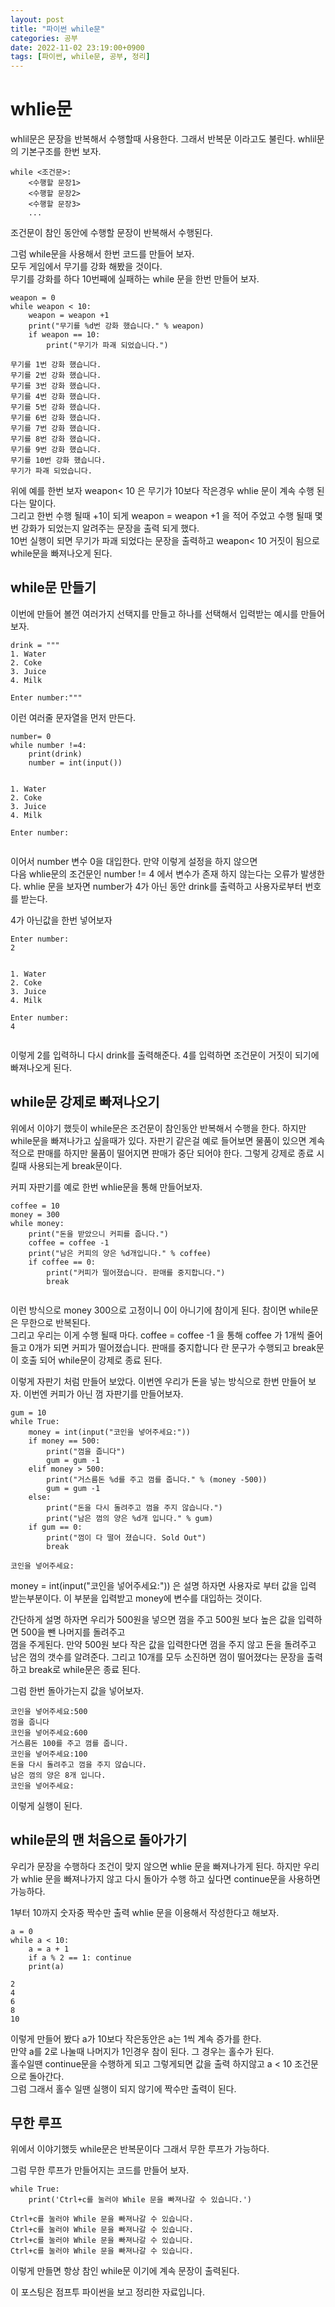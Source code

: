 ```yaml
---
layout: post
title: "파이썬 while문"
categories: 공부
date: 2022-11-02 23:19:00+0900
tags: [파이썬, while문, 공부, 정리]
---
```


# whlie문

whlil문은 문장을 반복해서 수행할때 사용한다. 그래서 반복문 이라고도 불린다.
whlil문의 기본구조를 한번 보자.

```
while <조건문>:
    <수행할 문장1>
    <수행할 문장2>
    <수행할 문장3>
    ...
```

조건문이 참인 동안에 수행할 문장이 반복해서 수행된다.

그럼 while문을 사용해서 한번 코드를 만들어 보자.  
모두 게임에서 무기를 강화 해봤을 것이다.  
무기를 강화를 하다 10번째에 실패하는 while 문을 한번 만들어 보자.

```
weapon = 0
while weapon < 10:
    weapon = weapon +1
    print("무기를 %d번 강화 했습니다." % weapon)
    if weapon == 10:
        print("무기가 파괘 되었습니다.")

무기를 1번 강화 했습니다.
무기를 2번 강화 했습니다.
무기를 3번 강화 했습니다.
무기를 4번 강화 했습니다.
무기를 5번 강화 했습니다.
무기를 6번 강화 했습니다.
무기를 7번 강화 했습니다.
무기를 8번 강화 했습니다.
무기를 9번 강화 했습니다.
무기를 10번 강화 했습니다.
무기가 파괘 되었습니다.
```

위에 예를 한번 보자 weapon< 10 은 무기가 10보다 작은경우 whlie 문이 계속 수행 된다는 말이다.  
그리고 한번 수행 될때 +1이 되게 weapon = weapon +1 을 적어 주었고 수행 될때 몇번 강화가 되었는지 알려주는 문장을 출력 되게 했다.  
10번 실행이 되면 무기가 파괘 되었다는 문장을 출력하고 weapon< 10 거짓이 됨으로 while문을 빠져나오게 된다.

## while문 만들기

이번에 만들어 볼껀 여러가지 선택지를 만들고 하나를 선택해서 입력받는 예시를 만들어보자.

```
drink = """
1. Water
2. Coke
3. Juice
4. Milk

Enter number:"""
```

이런 여러줄 문자열을 먼저 만든다.

```
number= 0
while number !=4:
    print(drink)
    number = int(input())


1. Water
2. Coke
3. Juice
4. Milk

Enter number:
    
```

이어서 number 변수 0을 대입한다. 만약 이렇게 설정을 하지 않으면   
다음 whlie문의 조건문인 number != 4 에서 변수가 존재 하지 않는다는 오류가 발생한다.
whlie 문을 보자면 number가 4가 아닌 동안 drink를 출력하고 사용자로부터 번호를 받는다.

4가 아닌값을 한번 넣어보자

```
Enter number:
2


1. Water
2. Coke
3. Juice
4. Milk

Enter number:
4


```

이렇게 2를 입력하니 다시 drink를 출력해준다.
4를 입력하면 조건문이 거짓이 되기에 빠져나오게 된다.


## while문 강제로 빠져나오기

위에서 이야기 했듯이 while문은 조건문이 참인동안 반복해서 수행을 한다.
하지만 while문을 빠져나가고 싶을때가 있다. 
자판기 같은걸 예로 들어보면 물품이 있으면 계속적으로 판매를 하지만 물품이 떨어지면 판매가 중단 되어야 한다.
그렇게 강제로 종료 시킬때 사용되는게 break문이다.

커피 자판기를 예로 한번 whlie문을 통해 만들어보자.

```
coffee = 10
money = 300
while money:
    print("돈을 받았으니 커피를 줍니다.")
    coffee = coffee -1
    print("남은 커피의 양은 %d개입니다." % coffee)
    if coffee == 0:
        print("커피가 떨어졌습니다. 판매를 중지합니다.")
        break
        
```

이런 방식으로 money 300으로 고정이니 0이 아니기에 참이게 된다. 참이면 while문은 무한으로 반복된다.  
그리고 우리는 이게 수행 될때 마다. coffee = coffee -1 을 통해 coffee 가 1개씩 줄어들고 
0개가 되면 커피가 떨어졌습니다. 판매를 중지합니다 란 문구가 수행되고 break문이 호출 되어 while문이 강제로 종료 된다.  

이렇게 자판기 처럼 만들어 보았다.
이번엔 우리가 돈을 넣는 방식으로 한번 만들어 보자.
이번엔 커피가 아닌 껌 자판기를 만들어보자.

```
gum = 10
while True:
    money = int(input("코인을 넣어주세요:"))
    if money == 500:
        print("껌을 줍니다")
        gum = gum -1
    elif money > 500:
        print("거스름돈 %d를 주고 껌를 줍니다." % (money -500))
        gum = gum -1
    else:
        print("돈을 다시 돌려주고 껌을 주지 않습니다.")
        print("남은 껌의 양은 %d개 입니다." % gum)
    if gum == 0:
        print("껌이 다 떨어 졌습니다. Sold Out")
        break

코인을 넣어주세요:
```

money = int(input("코인을 넣어주세요:")) 은 설명 하자면 사용자로 부터 값을 입력 받는부분이다.
이 부분을 입력받고 money에 변수를 대입하는 것이다.

간단하게 설명 하자면 우리가 500원을 넣으면 껌을 주고 500원 보다 높은 값을 입력하면 500을 뺀 나머지를 돌려주고  
껌을 주게된다. 만약 500원 보다 작은 값을 입력한다면 껌을 주지 않고 돈을 돌려주고 남은 껌의 갯수를 알려준다.
그리고 10개를 모두 소진하면 껌이 떨어졌다는 문장을 출력하고 break로 while문은 종료 된다.

그럼 한번 돌아가는지 값을 넣어보자.

```
코인을 넣어주세요:500
껌을 줍니다
코인을 넣어주세요:600
거스름돈 100를 주고 껌를 줍니다.
코인을 넣어주세요:100
돈을 다시 돌려주고 껌을 주지 않습니다.
남은 껌의 양은 8개 입니다.
코인을 넣어주세요:
```

이렇게 실행이 된다.

## while문의 맨 처음으로 돌아가기

우리가 문장을 수행하다 조건이 맞지 않으면 whlie 문을 빠져나가게 된다.
하지만 우리가 whlie 문을 빠져나가지 않고 다시 돌아가 수행 하고 싶다면 continue문을 사용하면  
가능하다.

1부터 10까지 숫자중 짝수만 출력 whlie 문을 이용해서 작성한다고 해보자.

```
a = 0
while a < 10:
    a = a + 1
    if a % 2 == 1: continue
    print(a)
    
2
4
6
8
10
```

이렇게 만들어 봤다
a가 10보다 작은동안은 a는 1씩 계속 증가를 한다.  
만약 a를 2로 나눌때 나머지가 1인경우 참이 된다. 그 경우는 홀수가 된다.  
홀수일땐 continue문을 수행하게 되고 그렇게되면 값을 출력 하지않고 a < 10 조건문으로 돌아간다.  
그럼 그래서 홀수 일땐 실행이 되지 않기에 짝수만 출력이 된다.

## 무한 루프

위에서 이야기했듯 while문은 반복문이다 그래서 무한 루프가 가능하다.

그럼 무한 루프가 만들어지는 코드를 만들어 보자.

```
while True:
    print('Ctrl+c를 눌러야 While 문을 빠져나갈 수 있습니다.')
    
Ctrl+c를 눌러야 While 문을 빠져나갈 수 있습니다.
Ctrl+c를 눌러야 While 문을 빠져나갈 수 있습니다.
Ctrl+c를 눌러야 While 문을 빠져나갈 수 있습니다.
Ctrl+c를 눌러야 While 문을 빠져나갈 수 있습니다.
```

이렇게 만들면 항상 참인 while문 이기에 계속 문장이 출력된다.



이 포스팅은 점프투 파이썬을 보고 정리한 자료입니다.